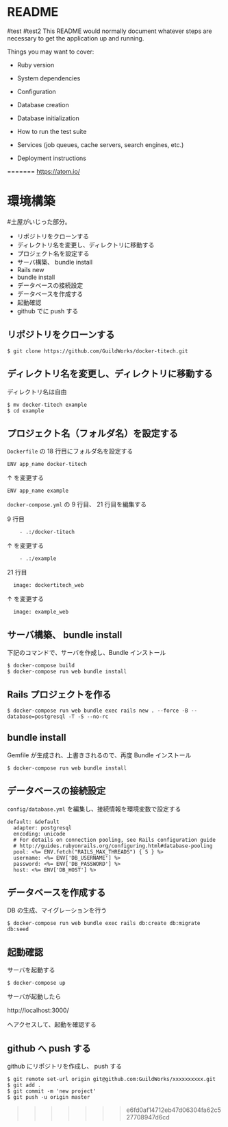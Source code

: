 # README
#test
#test2
This README would normally document whatever steps are necessary to get the
application up and running.

Things you may want to cover:

* Ruby version

* System dependencies

* Configuration

* Database creation

* Database initialization

* How to run the test suite

* Services (job queues, cache servers, search engines, etc.)

* Deployment instructions

=======
https://atom.io/


# 環境構築
#土屋がいじった部分。
* リポジトリをクローンする
* ディレクトリ名を変更し、ディレクトリに移動する
* プロジェクト名を設定する
* サーバ構築、 bundle install
* Rails new
* bundle install
* データベースの接続設定
* データベースを作成する
* 起動確認
* github でに push する

## リポジトリをクローンする

```
$ git clone https://github.com/GuildWorks/docker-titech.git
```

## ディレクトリ名を変更し、ディレクトリに移動する
ディレクトリ名は自由

```
$ mv docker-titech example
$ cd example
```

## プロジェクト名（フォルダ名）を設定する
`Dockerfile` の 18 行目にフォルダ名を設定する

```
ENV app_name docker-titech
```

↑ を変更する

```
ENV app_name example
```

`docker-compose.yml` の 9 行目、 21 行目を編集する

9 行目
```
    - .:/docker-titech
```

↑ を変更する

```
    - .:/example
```

21 行目

```
  image: dockertitech_web
```

↑ を変更する

```
  image: example_web
```

## サーバ構築、 bundle install
下記のコマンドで、サーバを作成し、Bundle インストール

```
$ docker-compose build
$ docker-compose run web bundle install
```

## Rails プロジェクトを作る

```
$ docker-compose run web bundle exec rails new . --force -B --database=postgresql -T -S --no-rc
```

## bundle install
Gemfile が生成され、上書きされるので、再度 Bundle インストール

```
$ docker-compose run web bundle install
```

## データベースの接続設定
`config/database.yml` を編集し、接続情報を環境変数で設定する

```
default: &default
  adapter: postgresql
  encoding: unicode
  # For details on connection pooling, see Rails configuration guide
  # http://guides.rubyonrails.org/configuring.html#database-pooling
  pool: <%= ENV.fetch("RAILS_MAX_THREADS") { 5 } %>
  username: <%= ENV['DB_USERNAME'] %>
  password: <%= ENV['DB_PASSWORD'] %>
  host: <%= ENV['DB_HOST'] %>
```

## データベースを作成する

DB の生成、マイグレーションを行う

```
$ docker-compose run web bundle exec rails db:create db:migrate db:seed
```

## 起動確認

サーバを起動する

```
$ docker-compose up
```

サーバが起動したら

http://localhost:3000/

へアクセスして、起動を確認する

## github へ push する
github にリポジトリを作成し、 push する

```
$ git remote set-url origin git@github.com:GuildWorks/xxxxxxxxxx.git
$ git add .
$ git commit -m 'new project'
$ git push -u origin master
```
>>>>>>> e6fd0af14712eb47d06304fa62c527708947d6cd
